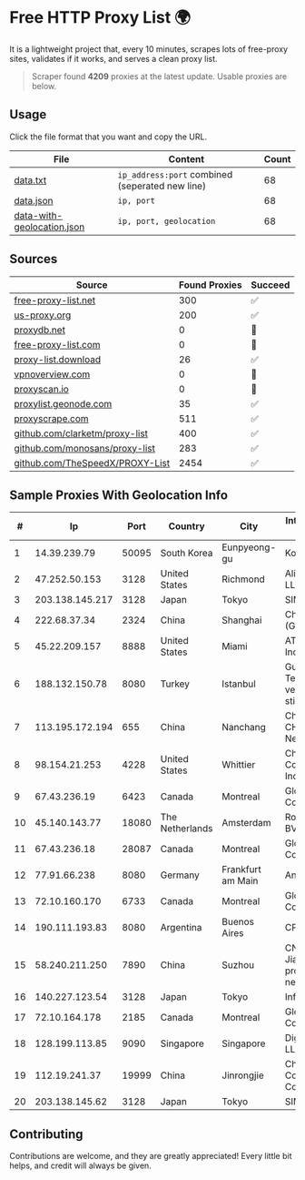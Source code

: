 
# Free HTTP Proxy List 🌍

It is a lightweight project that, every 10 minutes, scrapes lots of free-proxy sites, validates if it works, and serves a clean proxy list.


> Scraper found **4209** proxies at the latest update. Usable proxies are below.

## Usage

Click the file format that you want and copy the URL.


|File|Content|Count|
|----|-------|-----|
|[data.txt](https://raw.githubusercontent.com/themiralay/Proxy-List-World/master/data.txt)|`ip_address:port` combined (seperated new line)|68|
|[data.json](https://raw.githubusercontent.com/themiralay/Proxy-List-World/master/data.json)|`ip, port`|68|
|[data-with-geolocation.json](https://raw.githubusercontent.com/themiralay/Proxy-List-World/master/data-with-geolocation.json)|`ip, port, geolocation`|68|

## Sources

|Source|Found Proxies|Succeed|
|------|-------------|-------|
|[free-proxy-list.net](https://free-proxy-list.net)|300|✅|
|[us-proxy.org](https://www.us-proxy.org)|200|✅|
|[proxydb.net](http://proxydb.net)|0|🚫|
|[free-proxy-list.com](https://free-proxy-list.com/?page=&port=&type%5B%5D=http&type%5B%5D=https&up_time=0&search=Search)|0|🚫|
|[proxy-list.download](https://www.proxy-list.download/HTTP)|26|✅|
|[vpnoverview.com](https://vpnoverview.com/privacy/anonymous-browsing/free-proxy-servers)|0|🚫|
|[proxyscan.io](https://www.proxyscan.io)|0|🚫|
|[proxylist.geonode.com](https://proxylist.geonode.com/api/proxy-list?limit=300&page=1&sort_by=lastChecked&sort_type=desc&protocols=http,https)|35|✅|
|[proxyscrape.com](https://api.proxyscrape.com/v2/?request=displayproxies&protocol=http&timeout=10000&country=all&ssl=all&anonymity=all)|511|✅|
|[github.com/clarketm/proxy-list](https://raw.githubusercontent.com/clarketm/proxy-list/master/proxy-list-raw.txt)|400|✅|
|[github.com/monosans/proxy-list](https://raw.githubusercontent.com/monosans/proxy-list/main/proxies/http.txt)|283|✅|
|[github.com/TheSpeedX/PROXY-List](https://raw.githubusercontent.com/TheSpeedX/PROXY-List/master/http.txt)|2454|✅|


## Sample Proxies With Geolocation Info

|#|Ip|Port|Country|City|Internet Service Provider|
|-|--|----|-------|----|-------------------------|
|1|14.39.239.79|50095|South Korea|Eunpyeong-gu|Korea Telecom|
|2|47.252.50.153|3128|United States|Richmond|Alibaba Cloud LLC|
|3|203.138.145.217|3128|Japan|Tokyo|SIMPLEIA|
|4|222.68.37.34|2324|China|Shanghai|China Telecom (Group)|
|5|45.22.209.157|8888|United States|Miami|AT&T Services, Inc.|
|6|188.132.150.78|8080|Turkey|Istanbul|Guneydogu Telekom int.bil. ve ilt. hiz. tic. ltd. sti.|
|7|113.195.172.194|655|China|Nanchang|China Unicom CHINA169 Network|
|8|98.154.21.253|4228|United States|Whittier|Charter Communications Inc|
|9|67.43.236.19|6423|Canada|Montreal|GloboTech Communications|
|10|45.140.143.77|18080|The Netherlands|Amsterdam|RoyaleHosting BV|
|11|67.43.236.18|28087|Canada|Montreal|GloboTech Communications|
|12|77.91.66.238|8080|Germany|Frankfurt am Main|Andrii Hrosh|
|13|72.10.160.170|6733|Canada|Montreal|GloboTech Communications|
|14|190.111.193.83|8080|Argentina|Buenos Aires|CPS|
|15|58.240.211.250|7890|China|Suzhou|CNC Group Jiangsu province network|
|16|140.227.123.54|3128|Japan|Tokyo|InfoSphere|
|17|72.10.164.178|2185|Canada|Montreal|GloboTech Communications|
|18|128.199.113.85|9090|Singapore|Singapore|DigitalOcean, LLC|
|19|112.19.241.37|19999|China|Jinrongjie|China Mobile Communications Corporation|
|20|203.138.145.62|3128|Japan|Tokyo|SIMPLEIA|



## Contributing

Contributions are welcome, and they are greatly appreciated! Every
little bit helps, and credit will always be given.


